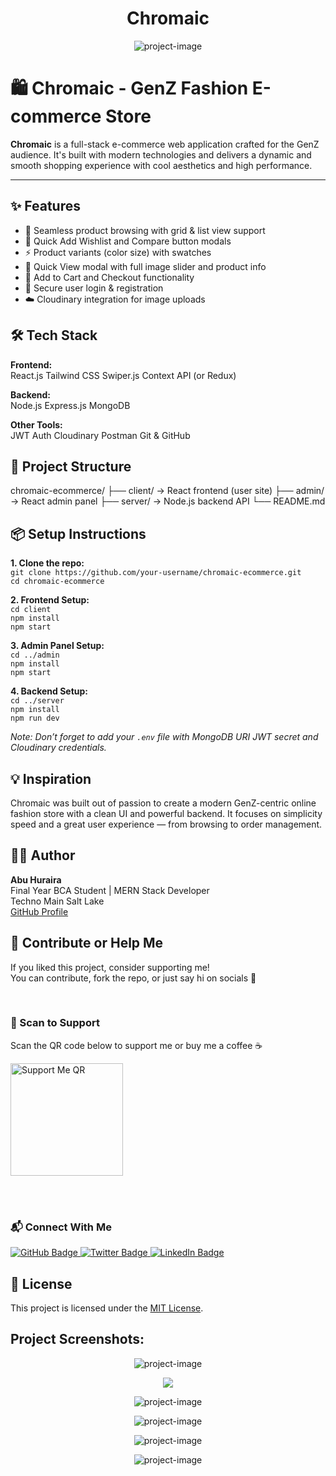 <h1 align="center" id="title">Chromaic</h1>

<p align="center"><img src="https://res.cloudinary.com/dcd51y8m1/image/upload/v1744702681/qu9qyb99dbt7ezek7l9t.png" alt="project-image"></p>

<h1>🛍️ Chromaic - GenZ Fashion E-commerce Store</h1>

<p><strong>Chromaic</strong> is a full-stack e-commerce web application crafted for the GenZ audience. It's built with modern technologies and delivers a dynamic and smooth shopping experience with cool aesthetics and high performance.</p>

* * *

<h2>✨ Features</h2>

*   🛒 Seamless product browsing with grid & list view support
*   👗 Quick Add Wishlist and Compare button modals
*   ⚡ Product variants (color size) with swatches
*   👀 Quick View modal with full image slider and product info
*   🧺 Add to Cart and Checkout functionality
*   🔐 Secure user login & registration
*   ☁️ Cloudinary integration for image uploads

  
<h2>🛠️ Tech Stack</h2>

**Frontend:**  
React.js Tailwind CSS Swiper.js Context API (or Redux)  
  
**Backend:**  
Node.js Express.js MongoDB  
  
**Other Tools:**  
JWT Auth Cloudinary Postman Git & GitHub  
  
<h2>🚀 Project Structure</h2>

chromaic-ecommerce/
├── client/       → React frontend (user site)
├── admin/        → React admin panel
├── server/       → Node.js backend API
└── README.md

  
<h2>📦 Setup Instructions</h2>

**1\. Clone the repo:**  
`git clone https://github.com/your-username/chromaic-ecommerce.git`  
`cd chromaic-ecommerce`  
  
**2\. Frontend Setup:**  
`cd client`  
`npm install`  
`npm start`  
  
**3\. Admin Panel Setup:**  
`cd ../admin`  
`npm install`  
`npm start`  
  
**4\. Backend Setup:**  
`cd ../server`  
`npm install`  
`npm run dev`  
  
_Note: Don’t forget to add your `.env` file with MongoDB URI JWT secret and Cloudinary credentials._  
<h2>💡 Inspiration</h2>

<p>Chromaic was built out of passion to create a modern GenZ-centric online fashion store with a clean UI and powerful backend. It focuses on simplicity speed and a great user experience — from browsing to order management.</p>

  
<h2>🧑‍💻 Author</h2>

<p><strong>Abu Huraira</strong><br>Final Year BCA Student | MERN Stack Developer<br>Techno Main Salt Lake<br><a href="https://github.com/abuhuraira-73" target="_blank">GitHub Profile</a></p>

<h2>🤝 Contribute or Help Me</h2>

<p>
  If you liked this project, consider supporting me!<br />
  You can contribute, fork the repo, or just say hi on socials 💬
</p>

<br />

<h3>📲 Scan to Support</h3>
<p>Scan the QR code below to support me or buy me a coffee ☕</p>

<img src="https://res.cloudinary.com/dcd51y8m1/image/upload/v1744703816/photo_6336747100607464490_x_wosmmt.jpg" alt="Support Me QR" width="180" height="180" />

<br /><br />

<h3>📬 Connect With Me</h3>

<a href="https://github.com/abuhuraira-73" target="_blank">
  <img src="https://img.shields.io/badge/GitHub-000?style=for-the-badge&logo=github&logoColor=white" alt="GitHub Badge" />
</a>

<a href="https://x.com/Abuhuraira0703" target="_blank">
  <img src="https://img.shields.io/badge/Twitter-1DA1F2?style=for-the-badge&logo=twitter&logoColor=white" alt="Twitter Badge" />
</a>

<a href="https://www.linkedin.com/in/abuhurairajamal/" target="_blank">
  <img src="https://img.shields.io/badge/LinkedIn-0077B5?style=for-the-badge&logo=linkedin&logoColor=white" alt="LinkedIn Badge" />
</a>



<h2>📄 License</h2>

<p>This project is licensed under the <a href="LICENSE">MIT License</a>.</p>

<h2>Project Screenshots:</h2>

<p align="center"><img src="https://res.cloudinary.com/dcd51y8m1/image/upload/v1744703302/Screenshot_2025-04-15_at_1.17.32_PM_ojjbjt.png" alt="project-image"></p>
<p align="center"><img src="https://res.cloudinary.com/dcd51y8m1/image/upload/v1744703303/Screenshot_2025-04-15_at_1.17.52_PM_eapqyq.png alt="project-image"></p>
<p align="center"><img src="https://res.cloudinary.com/dcd51y8m1/image/upload/v1744703303/Screenshot_2025-04-15_at_1.07.10_PM_q6yphi.png" alt="project-image"></p>
<p align="center"><img src="https://res.cloudinary.com/dcd51y8m1/image/upload/v1744703303/Screenshot_2025-04-15_at_1.07.10_PM_q6yphi.png" alt="project-image"></p>
<p align="center"><img src="https://res.cloudinary.com/dcd51y8m1/image/upload/v1744703303/Screenshot_2025-04-15_at_1.17.17_PM_x0tdwd.png" alt="project-image"></p>
<p align="center"><img src="https://res.cloudinary.com/dcd51y8m1/image/upload/v1744703303/Screenshot_2025-04-15_at_1.06.23_PM_azekp0.png" alt="project-image"></p>




  
  
